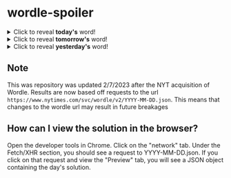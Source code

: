 # wordle-spoiler

<details>
  <summary>Click to reveal <b>today's</b> word!</summary>
  <br>
  <b> regal </b>
</details>

<details>
  <summary>Click to reveal <b>tomorrow's</b> word!</summary>
  <br>
  <b> where </b>
</details>

<details>
  <summary>Click to reveal <b>yesterday's</b> word!</summary>
  <br>
  <b> horse </b>
</details>

## Note
This was repository was updated 2/7/2023 after the NYT acquisition of Wordle. Results are now based off requests to the url `https://www.nytimes.com/svc/wordle/v2/YYYY-MM-DD.json`. This means that changes to the wordle url may result in future breakages

## How can I view the solution in the browser?
Open the developer tools in Chrome. Click on the "network" tab. Under the Fetch/XHR section, you should see a request to YYYY-MM-DD.json. If you click on that request and view the "Preview" tab, you will see a JSON object containing the day's solution.